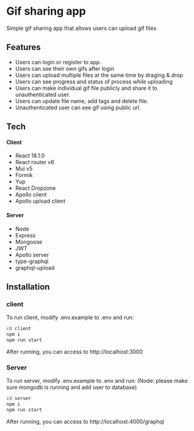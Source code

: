 # Gif sharing app

Simple gif sharing app that allows users can upload gif files

## Features

- Users can login or register to app.
- Users can see their own gifs after login
- Users can upload multiple files at the same time by draging & drop
- Users can see progress and status of process while uploading
- Users can make individual gif file publicly and share it to unauthenticated user.
- Users can update file name, add tags and delete file.
- Unauthenticated user can see gif using public url.

## Tech

#### Client

- React 18.1.0
- React router v6
- Mui v5
- Formik
- Yup
- React Dropzone
- Apollo client
- Apollo upload client

#### Server

- Node
- Express
- Mongoose
- JWT
- Apollo server
- type-graphql
- graphql-upload

## Installation

### client

To run client, modify .env.example to .env and run:

```sh
cd client
npm i
npm run start
```

After running, you can access to http://localhost:3000

### Server

To run server, modify .env.example to .env and run:
(Node: please make sure mongodb is running and add user to database)

```sh
cd server
npm i
npm run start
```

After running, you can access to http://localhost:4000/graphql

